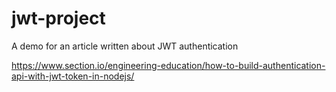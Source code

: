 # jwt-project
A demo for an article written about JWT authentication



https://www.section.io/engineering-education/how-to-build-authentication-api-with-jwt-token-in-nodejs/